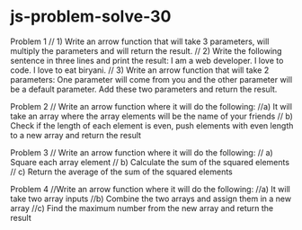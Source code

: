 # js-problem-solve-30

Problem 1
// 1) Write an arrow function that will take 3 parameters, will multiply the parameters and will return the result.
// 2) Write the following sentence in three lines and print the result: I am a web developer. I love to code. I love to eat biryani.
// 3) Write an arrow function that will take 2 parameters: One parameter will come from you and the other parameter will be a default parameter. Add these two parameters and return the result.

Problem 2 
// Write an arrow function where it will do the following:
//a) It will take an array where the array elements will be the name of your friends
// b) Check if the length of each element is even, push elements with even length to a new array and return the result

Problem 3
// Write an arrow function where it will do the following:
// a) Square each array element
// b) Calculate the sum of the squared elements
// c) Return the average of the sum of the squared elements

Problem 4
//Write an arrow function where it will do the following:
//a) It will take two array inputs
//b) Combine the two arrays and assign them in a new array
//c) Find the maximum number from the new array and return the result
